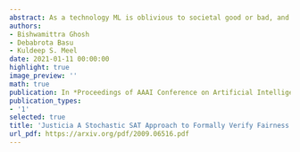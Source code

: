 ```yaml
---
abstract: As a technology ML is oblivious to societal good or bad, and thus, the field of fair machine learning has stepped up to propose multiple mathematical definitions, algorithms, and systems to ensure different notions of fairness in ML applications. Given the multitude of propositions, it has become imperative to formally verify the fairness metrics satisfied by different algorithms on different datasets. In this paper, we propose a stochastic satisfiability (SSAT) framework, Justicia, that formally verifies different fairness measures of supervised learning algorithms with respect to the underlying data distribution. We instantiate Justicia on multiple classification and bias mitigation algorithms, and datasets to verify different fairness metrics, such as disparate impact, statistical parity, and equalized odds. Justicia is scalable, accurate, and operates on non-Boolean and compound sensitive attributes unlike existing distribution-based verifiers, such as FairSquare and VeriFair. Being distribution-based by design, Justicia is more robust than the verifiers, such as AIF360, that operate on specific test samples. We also theoretically bound the finite-sample error of the verified fairness measure.
authors:
- Bishwamittra Ghosh
- Debabrota Basu
- Kuldeep S. Meel
date: 2021-01-11 00:00:00
highlight: true
image_preview: ''
math: true
publication: In *Proceedings of AAAI Conference on Artificial Intelligence (AAAI)*
publication_types:
- '1'
selected: true
title: 'Justicia A Stochastic SAT Approach to Formally Verify Fairness'
url_pdf: https://arxiv.org/pdf/2009.06516.pdf
---
```


